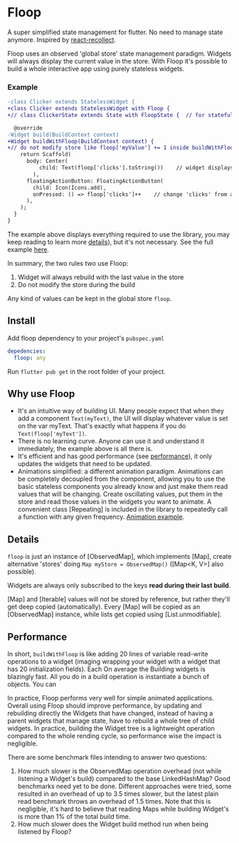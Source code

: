 # Floop

A super simplified state management for flutter. No need to manage state anymore. Inspired by [react-recollect](https://github.com/davidgilbertson/react-recollect).

Floop uses an observed 'global store' state management paradigm. Widgets will always display the current value in the store. With Floop it's possible to build a whole interactive app using purely stateless widgets.

### Example

```diff
-class Clicker extends StatelessWidget {
+class Clicker extends StatelessWidget with Floop {
+// class ClickerState extends State with FloopState {  // for stateful Widgets

  @override
-Widget build(BuildContext context)
+Widget buildWithFloop(BuildContext context) {
+// do not modify store like floop['myValue'] += 1 inside buildWithFloop, it's the only forbidden use
    return Scaffold(
      body: Center(
          child: Text(floop['clicks'].toString())    // widget displays with the current value of `floop['clicks']`
        ),
      floatingActionButton: FloatingActionButton(
        child: Icon(Icons.add),
        onPressed: () => floop['clicks']++    // change 'clicks' from anywhere in the app and the widget will get updated
      ),
    );
  }
}
```

The example above displays everything required to use the library, you may keep reading to learn more [details](#details)), but it's not necessary. See the full example [here](../blob/master/examples/clicker.dart).

In summary, the two rules two use Floop:
1. Widget will always rebuild with the last value in the store
2. Do not modify the store during the build

Any kind of values can be kept in the global store `floop`.

## Install

Add floop dependency to your project's `pubspec.yaml`

```yaml
depedencies:
  floop: any
```

Run `flutter pub get` in the root folder of your project.

## Why use Floop

- It's an intuitive way of building UI. Many people expect that when they add a component `Text(myText)`, the UI will display whatever value is set on the var myText. That's exactly what happens if you do `Text(floop['myText'])`.
- There is no learning curve. Anyone can use it and understand it immediately, the example above is all there is.
- It's efficient and has good performance (see [performance](#performance)), it only updates the widgets that need to be updated.
- Animations simplified: a different animation paradigm. Animations can be completely decoupled from the component, allowing you to use the basic stateless components you already know and just make them read values that will be changing. Create oscillating values, put them in the store and read those values in the widgets you want to animate. A convenient class [Repeating] is included in the library to repeatedly call a function with any given frequency. [Animation example](../blob/master/examples/animated_icons.dart).

## <a name="details">Details</a>

`floop` is just an instance of [ObservedMap], which implements [Map], create alternative 'stores' doing `Map myStore = ObservedMap()` ([Map<K, V>] also possible).

Widgets are always only subscribed to the keys **read during their last build**. 

[Map] and [Iterable] values will not be stored by reference, but rather they'll get deep copied (automatically). Every [Map] will be copied as an [ObservedMap] instance, while lists get copied using [List.unmodifiable].

## <a name="performance">Performance</a>
In short, `buildWithFloop` is like adding 20 lines of variable read-write operations to a widget (imaging wrapping your widget with a widget that has 20 initialization fields). Each  On average the Building widgets is blazingly fast. All you do in a build operation is instantiate a bunch of objects. You can

In practice, Floop performs very well for simple animated applications. Overall using Floop should improve performance, by updating and rebuilding directly the Widgets that have changed, instead of having a parent widgets that manage state, have to rebuild a whole tree of child widgets. In practice, building the Widget tree is a lightweight operation compared to the whole rending cycle, so performance wise the impact is negligible.

There are some benchmark files intending to answer two questions:

1. How much slower is the ObservedMap operation overhead (not while listening a Widget's build) compared to the base LinkedHashMap?
Good benchmarks need yet to be done. Different approaches were tried, some resulted in an overhead of up to 3.5 times slower, but the latest plain read benchmark throws an overhead of 1.5 times. Note that this is negligible, it's hard to believe that reading Maps while building Widget's is more than 1% of the total build time. 
2. How much slower does the Widget build method run when being listened by Floop?

